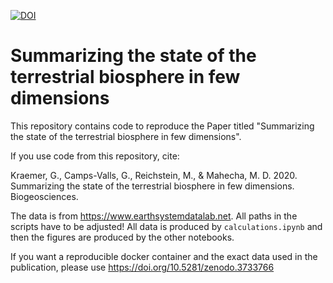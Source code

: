 [![DOI](https://zenodo.org/badge/250058467.svg)](https://zenodo.org/badge/latestdoi/250058467)

# Summarizing the state of the terrestrial biosphere in few dimensions

This repository contains code to reproduce the Paper titled "Summarizing the
state of the terrestrial biosphere in few dimensions".

If you use code from this repository, cite:

Kraemer, G., Camps-Valls, G., Reichstein, M., & Mahecha, M. D. 2020. Summarizing
the state of the terrestrial biosphere in few dimensions. Biogeosciences.

The data is from https://www.earthsystemdatalab.net. All paths in the scripts
have to be adjusted! All data is produced by `calculations.ipynb` and then the
figures are produced by the other notebooks.

If you want a reproducible docker container and the exact data used in the
publication, please use https://doi.org/10.5281/zenodo.3733766

